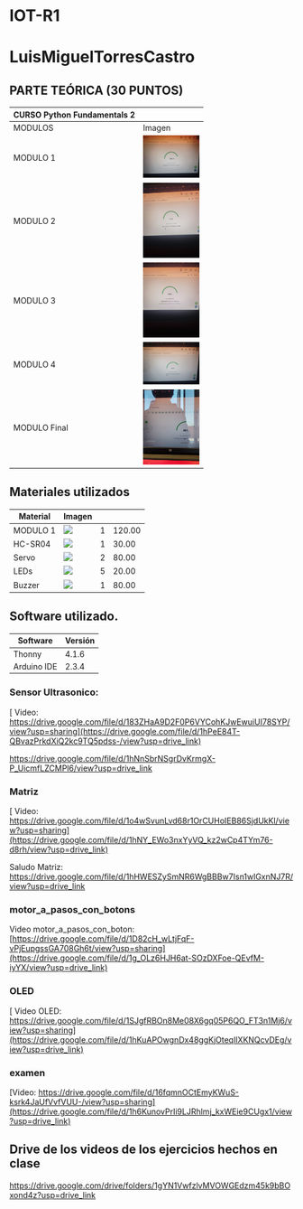 # IOT-R1
# LuisMiguelTorresCastro

## PARTE TEÓRICA (30 PUNTOS)
|CURSO Python Fundamentals 2||
|--|--|
|MODULOS|Imagen|
|MODULO 1|<img src="https://github.com/LuisMiguelTorresCastro/IOT-R1/blob/main/examen_python/1.jpeg" width="100"/>|
|MODULO 2|<img src="https://github.com/LuisMiguelTorresCastro/IOT-R1/blob/main/examen_python/2.jpeg" width="100"/>|
|MODULO 3|<img src="https://github.com/LuisMiguelTorresCastro/IOT-R1/blob/main/examen_python/3.jpeg" width="100"/>|
|MODULO 4|<img src="https://github.com/LuisMiguelTorresCastro/IOT-R1/blob/main/examen_python/4.jpeg" width="100"/>|
|MODULO Final|<img src="https://github.com/LuisMiguelTorresCastro/IOT-R1/blob/main/examen_python/final.jpeg" width="100"/>|

## Materiales utilizados
|Material|Imagen|||
|--|--|--|--|
|MODULO 1|<img src="https://github.com/user-attachments/assets/0d280367-493e-4f7c-a587-36e1f822116b" width="100"/>|1|120.00|
|HC-SR04|<img width="100" src="https://github.com/user-attachments/assets/e8f3a364-83e3-4194-9eb1-15547012fb1b" />|1|30.00|
|Servo|<img src="https://encrypted-tbn0.gstatic.com/images?q=tbn:ANd9GcSCS2LOM7XetEE4N0_B1KxJhYDKp9Ve8MIXiA&s" width="100"/>|2|80.00|
|LEDs|<img src="https://encrypted-tbn0.gstatic.com/images?q=tbn:ANd9GcRCrORWYeYGwKMV-8mKFk_LDyt8DU1EhKOpXQ&s" width="100"/>|5|20.00|
|Buzzer|<img src="https://th.bing.com/th/id/OIP.ux9IEUTGIihWYCG_bb4LEAHaHa?w=196&h=196&c=7&r=0&o=5&dpr=1.3&pid=1.7" width="100"/>|1|80.00|

## Software utilizado.
|Software|Versión|
|--|--|
|Thonny|4.1.6|
|Arduino IDE|2.3.4|

### Sensor Ultrasonico:

[ Video: https://drive.google.com/file/d/183ZHaA9D2F0P6VYCohKJwEwuiUI78SYP/view?usp=sharing](https://drive.google.com/file/d/1hPeE84T-QBvazPrkdXiQ2kc9TQ5pdss-/view?usp=drive_link)

https://drive.google.com/file/d/1hNnSbrNSgrDvKrmgX-P_UicmfLZCMPl6/view?usp=drive_link

### Matriz

[ Video: https://drive.google.com/file/d/1o4wSvunLvd68r1OrCUHoIEB86SjdUkKl/view?usp=sharing](https://drive.google.com/file/d/1hNY_EWo3nxYyVQ_kz2wCp4TYm76-d8rh/view?usp=drive_link)

 Saludo Matriz: 
 https://drive.google.com/file/d/1hHWESZySmNR6WgBBBw7Isn1wlGxnNJ7R/view?usp=drive_link


### motor_a_pasos_con_botons

 Video motor_a_pasos_con_boton: [https://drive.google.com/file/d/1D82cH_wLtjFqF-vPjEupgssGA708Gh6t/view?usp=sharing](https://drive.google.com/file/d/1g_OLz6HJH6at-SOzDXFoe-QEvfM-iyYX/view?usp=drive_link)
 

### OLED

[ Video OLED: https://drive.google.com/file/d/1SJgfRBOn8Me08X6gq05P6QO_FT3n1Mj6/view?usp=sharing](https://drive.google.com/file/d/1hKuAPOwgnDx48ggKjOteqIlXKNQcvDEg/view?usp=drive_link)

### examen

 [Video: https://drive.google.com/file/d/16fqmnOCtEmyKWuS-ksrk4JaUfVvfVUU-/view?usp=sharing](https://drive.google.com/file/d/1h6KunovPrIi9LJRhlmj_kxWEie9CUgx1/view?usp=drive_link)
 

## Drive de los videos de los ejercicios hechos en clase
[
https://drive.google.com/drive/folders/1gYN1VwfzlvMVOWGEdzm45k9bBOxond4z?usp=drive_link
](https://drive.google.com/drive/folders/1gYN1VwfzlvMVOWGEdzm45k9bBOxond4z?usp=drive_link)
